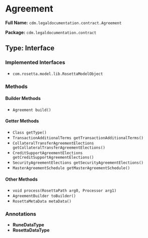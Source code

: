 # Agreement

**Full Name:** `cdm.legaldocumentation.contract.Agreement`

**Package:** `cdm.legaldocumentation.contract`

## Type: Interface

### Implemented Interfaces

- `com.rosetta.model.lib.RosettaModelObject`

### Methods

#### Builder Methods

- `Agreement build()`

#### Getter Methods

- `Class getType()`
- `TransactionAdditionalTerms getTransactionAdditionalTerms()`
- `CollateralTransferAgreementElections getCollateralTransferAgreementElections()`
- `CreditSupportAgreementElections getCreditSupportAgreementElections()`
- `SecurityAgreementElections getSecurityAgreementElections()`
- `MasterAgreementSchedule getMasterAgreementSchedule()`

#### Other Methods

- `void process(RosettaPath arg0, Processor arg1)`
- `AgreementBuilder toBuilder()`
- `RosettaMetaData metaData()`

### Annotations

- **RuneDataType**
- **RosettaDataType**

